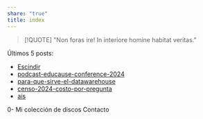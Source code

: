 ```yaml
---
share: "true"
title: index
---
```

> [!QUOTE]
> "Non foras ire! In interiore homine habitat veritas."

Últimos 5 posts:
- [Escindir](./2024%2012%2030%20Escindir.md) 
- [podcast-educause-conference-2024](./podcast-educause-conference-2024.md) 
- [para-que-sirve-el-datawarehouse](./para-que-sirve-el-datawarehouse.md)
- [censo-2024-costo-por-pregunta](./censo-2024-costo-por-pregunta.md)
- [ais](./ais.md)

0- Mi colección de discos
Contacto 
